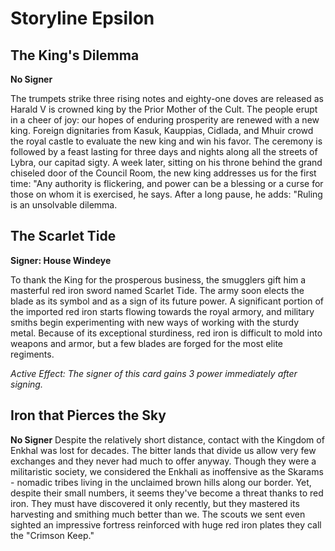 # Storyline Epsilon

## The King's Dilemma

**No Signer**

The trumpets strike three rising notes and eighty-one doves are released as Harald V is crowned king by the Prior Mother of the Cult. The people erupt in a cheer of joy: our hopes of enduring prosperity are renewed with a new king. Foreign dignitaries from Kasuk, Kauppias, Cidlada, and Mhuir crowd the royal castle to evaluate the new king and win his favor. The ceremony is followed by a feast lasting for three days and nights along all the streets of Lybra, our capitad sigty. A week later, sitting on his throne behind the grand chiseled door of the Council Room, the new king addresses us for the first time: "Any authority is flickering, and power can be a blessing or a curse for those on whom it is exercised, he says. After a long pause, he adds: "Ruling is an unsolvable dilemma.

## The Scarlet Tide

**Signer: House Windeye**

To thank the King for the prosperous business, the smugglers gift him a masterful red iron sword named Scarlet Tide. The army soon elects the blade as its symbol and as a sign of its future power. A significant portion of the imported red iron starts flowing towards the royal armory, and military smiths begin experimenting with new ways of working with the sturdy metal. Because of its exceptional sturdiness, red iron is difficult to mold into weapons and armor, but a few blades are forged for the most elite regiments.

_Active Effect: The signer of this card gains 3 power immediately after signing._

## Iron that Pierces the Sky

**No Signer**
Despite the relatively short distance, contact with the Kingdom of Enkhal was lost for decades. The bitter lands that divide us allow very few exchanges and they never had much to offer anyway. Though they were a militaristic society, we considered the Enkhali as inoffensive as the Skarams - nomadic tribes living in the unclaimed brown hills along our border. Yet, despite their small numbers, it seems they've become a threat thanks to red iron. They must have discovered it only recently, but they mastered its harvesting and smithing much better than we. The scouts we sent even sighted an impressive fortress reinforced with huge red iron plates they call the "Crimson Keep."
